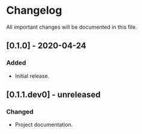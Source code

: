 # Changelog

All important changes will be documented in this file.

## [0.1.0] - 2020-04-24

### Added

- Initial release.

## [0.1.1.dev0] - unreleased

### Changed

- Project documentation.
